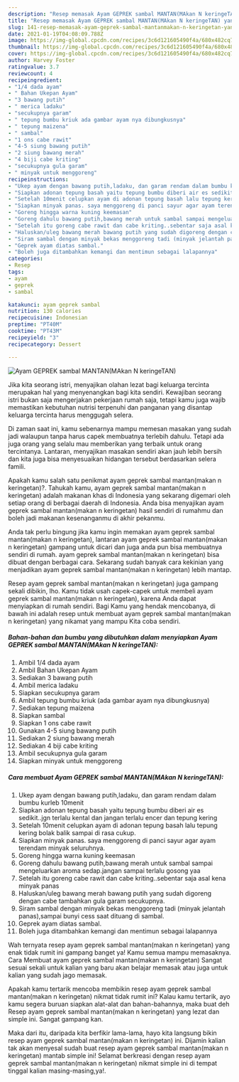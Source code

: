 ```yaml
---
description: "Resep memasak Ayam GEPREK sambal MANTAN(MAkan N keringeTAN) yang nikmat dan Mudah Dibuat"
title: "Resep memasak Ayam GEPREK sambal MANTAN(MAkan N keringeTAN) yang nikmat dan Mudah Dibuat"
slug: 141-resep-memasak-ayam-geprek-sambal-mantanmakan-n-keringetan-yang-nikmat-dan-mudah-dibuat
date: 2021-01-19T04:08:09.788Z
image: https://img-global.cpcdn.com/recipes/3c6d121605490f4a/680x482cq70/ayam-geprek-sambal-mantanmakan-n-keringetan-foto-resep-utama.jpg
thumbnail: https://img-global.cpcdn.com/recipes/3c6d121605490f4a/680x482cq70/ayam-geprek-sambal-mantanmakan-n-keringetan-foto-resep-utama.jpg
cover: https://img-global.cpcdn.com/recipes/3c6d121605490f4a/680x482cq70/ayam-geprek-sambal-mantanmakan-n-keringetan-foto-resep-utama.jpg
author: Harvey Foster
ratingvalue: 3.7
reviewcount: 4
recipeingredient:
- "1/4 dada ayam"
- " Bahan Ukepan Ayam"
- "3 bawang putih"
- " merica ladaku"
- "secukupnya garam"
- " tepung bumbu kriuk ada gambar ayam nya dibungkusnya"
- " tepung maizena"
- " sambal"
- "1 ons cabe rawit"
- "4-5 siung bawang putih"
- "2 siung bawang merah"
- "4 biji cabe kriting"
- "secukupnya gula garam"
- " minyak untuk menggoreng"
recipeinstructions:
- "Ukep ayam dengan bawang putih,ladaku, dan garam rendam dalam bumbu kurleb 10menit"
- "Siapkan adonan tepung basah yaitu tepung bumbu diberi air es sedikit..jgn terlalu kental dan jangan terlalu encer dan tepung kering"
- "Setelah 10menit celupkan ayam di adonan tepung basah lalu tepung kering bolak balik sampai di rasa cukup."
- "Siapkan minyak panas. saya menggoreng di panci sayur agar ayam terendam minyak seluruhnya."
- "Goreng hingga warna kuning keemasan"
- "Goreng dahulu bawang putih,bawang merah untuk sambal sampai mengeluarkan aroma sedap.jangan sampai terlalu gosong yaa"
- "Setelah itu goreng cabe rawit dan cabe kriting..sebentar saja asal kena minyak panas"
- "Haluskan/uleg bawang merah bawang putih yang sudah digoreng dengan cabe tambahkan gula garam secukupnya."
- "Siram sambal dengan minyak bekas menggoreng tadi (minyak jelantah panas),sampai bunyi cess saat dituang di sambal."
- "Geprek ayam diatas sambal."
- "Boleh juga ditambahkan kemangi dan mentimun sebagai lalapannya"
categories:
- Resep
tags:
- ayam
- geprek
- sambal

katakunci: ayam geprek sambal 
nutrition: 130 calories
recipecuisine: Indonesian
preptime: "PT40M"
cooktime: "PT43M"
recipeyield: "3"
recipecategory: Dessert

---
```



![Ayam GEPREK sambal MANTAN(MAkan N keringeTAN)](https://img-global.cpcdn.com/recipes/3c6d121605490f4a/680x482cq70/ayam-geprek-sambal-mantanmakan-n-keringetan-foto-resep-utama.jpg)

Jika kita seorang istri, menyajikan olahan lezat bagi keluarga tercinta merupakan hal yang menyenangkan bagi kita sendiri. Kewajiban seorang istri bukan saja mengerjakan pekerjaan rumah saja, tetapi kamu juga wajib memastikan kebutuhan nutrisi terpenuhi dan panganan yang disantap keluarga tercinta harus menggugah selera.

Di zaman  saat ini, kamu sebenarnya mampu memesan masakan yang sudah jadi walaupun tanpa harus capek membuatnya terlebih dahulu. Tetapi ada juga orang yang selalu mau memberikan yang terbaik untuk orang tercintanya. Lantaran, menyajikan masakan sendiri akan jauh lebih bersih dan kita juga bisa menyesuaikan hidangan tersebut berdasarkan selera famili. 



Apakah kamu salah satu penikmat ayam geprek sambal mantan(makan n keringetan)?. Tahukah kamu, ayam geprek sambal mantan(makan n keringetan) adalah makanan khas di Indonesia yang sekarang digemari oleh setiap orang di berbagai daerah di Indonesia. Anda bisa menyajikan ayam geprek sambal mantan(makan n keringetan) hasil sendiri di rumahmu dan boleh jadi makanan kesenanganmu di akhir pekanmu.

Anda tak perlu bingung jika kamu ingin memakan ayam geprek sambal mantan(makan n keringetan), lantaran ayam geprek sambal mantan(makan n keringetan) gampang untuk dicari dan juga anda pun bisa membuatnya sendiri di rumah. ayam geprek sambal mantan(makan n keringetan) bisa dibuat dengan berbagai cara. Sekarang sudah banyak cara kekinian yang menjadikan ayam geprek sambal mantan(makan n keringetan) lebih mantap.

Resep ayam geprek sambal mantan(makan n keringetan) juga gampang sekali dibikin, lho. Kamu tidak usah capek-capek untuk membeli ayam geprek sambal mantan(makan n keringetan), karena Anda dapat menyiapkan di rumah sendiri. Bagi Kamu yang hendak mencobanya, di bawah ini adalah resep untuk membuat ayam geprek sambal mantan(makan n keringetan) yang nikamat yang mampu Kita coba sendiri.

<!--inarticleads1-->

##### Bahan-bahan dan bumbu yang dibutuhkan dalam menyiapkan Ayam GEPREK sambal MANTAN(MAkan N keringeTAN):

1. Ambil 1/4 dada ayam
1. Ambil  Bahan Ukepan Ayam
1. Sediakan 3 bawang putih
1. Ambil  merica ladaku
1. Siapkan secukupnya garam
1. Ambil  tepung bumbu kriuk (ada gambar ayam nya dibungkusnya)
1. Sediakan  tepung maizena
1. Siapkan  sambal
1. Siapkan 1 ons cabe rawit
1. Gunakan 4-5 siung bawang putih
1. Sediakan 2 siung bawang merah
1. Sediakan 4 biji cabe kriting
1. Ambil secukupnya gula garam
1. Siapkan  minyak untuk menggoreng




<!--inarticleads2-->

##### Cara membuat Ayam GEPREK sambal MANTAN(MAkan N keringeTAN):

1. Ukep ayam dengan bawang putih,ladaku, dan garam rendam dalam bumbu kurleb 10menit
1. Siapkan adonan tepung basah yaitu tepung bumbu diberi air es sedikit..jgn terlalu kental dan jangan terlalu encer dan tepung kering
1. Setelah 10menit celupkan ayam di adonan tepung basah lalu tepung kering bolak balik sampai di rasa cukup.
1. Siapkan minyak panas. saya menggoreng di panci sayur agar ayam terendam minyak seluruhnya.
1. Goreng hingga warna kuning keemasan
1. Goreng dahulu bawang putih,bawang merah untuk sambal sampai mengeluarkan aroma sedap.jangan sampai terlalu gosong yaa
1. Setelah itu goreng cabe rawit dan cabe kriting..sebentar saja asal kena minyak panas
1. Haluskan/uleg bawang merah bawang putih yang sudah digoreng dengan cabe tambahkan gula garam secukupnya.
1. Siram sambal dengan minyak bekas menggoreng tadi (minyak jelantah panas),sampai bunyi cess saat dituang di sambal.
1. Geprek ayam diatas sambal.
1. Boleh juga ditambahkan kemangi dan mentimun sebagai lalapannya




Wah ternyata resep ayam geprek sambal mantan(makan n keringetan) yang enak tidak rumit ini gampang banget ya! Kamu semua mampu memasaknya. Cara Membuat ayam geprek sambal mantan(makan n keringetan) Sangat sesuai sekali untuk kalian yang baru akan belajar memasak atau juga untuk kalian yang sudah jago memasak.

Apakah kamu tertarik mencoba membikin resep ayam geprek sambal mantan(makan n keringetan) nikmat tidak rumit ini? Kalau kamu tertarik, ayo kamu segera buruan siapkan alat-alat dan bahan-bahannya, maka buat deh Resep ayam geprek sambal mantan(makan n keringetan) yang lezat dan simple ini. Sangat gampang kan. 

Maka dari itu, daripada kita berfikir lama-lama, hayo kita langsung bikin resep ayam geprek sambal mantan(makan n keringetan) ini. Dijamin kalian tak akan menyesal sudah buat resep ayam geprek sambal mantan(makan n keringetan) mantab simple ini! Selamat berkreasi dengan resep ayam geprek sambal mantan(makan n keringetan) nikmat simple ini di tempat tinggal kalian masing-masing,ya!.

